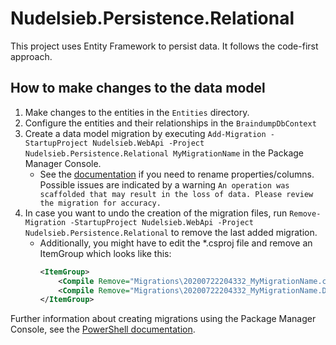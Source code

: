﻿# Nudelsieb.Persistence.Relational

This project uses Entity Framework to persist data. It follows the code-first approach.

## How to make changes to the data model

1. Make changes to the entities in the `Entities` directory.
2. Configure the entities and their relationships in the `BraindumpDbContext`
3. Create a data model migration by executing `Add-Migration -StartupProject Nudelsieb.WebApi -Project Nudelsieb.Persistence.Relational MyMigrationName` in the Package Manager Console.    
   - See the [documentation](https://docs.microsoft.com/en-us/ef/core/managing-schemas/migrations/managing?tabs=vs#column-renames) if you need to rename properties/columns. Possible issues are indicated by a warning `An operation was scaffolded that may result in the loss of data. Please review the migration for accuracy.`   
4. In case you want to undo the creation of the migration files, run `Remove-Migration -StartupProject Nudelsieb.WebApi -Project Nudelsieb.Persistence.Relational` to remove the last added migration.
   - Additionally, you might have to edit the *.csproj file and remove an ItemGroup which looks like this:
        ```xml
        <ItemGroup>
            <Compile Remove="Migrations\20200722204332_MyMigrationName.cs" />
            <Compile Remove="Migrations\20200722204332_MyMigrationName.Designer.cs" />
        </ItemGroup>
        ```

Further information about creating migrations using the Package Manager Console, see the [PowerShell documentation](https://docs.microsoft.com/en-us/ef/core/miscellaneous/cli/powershell).